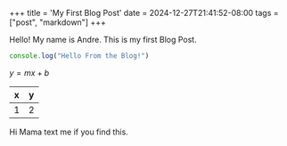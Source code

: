 +++
title = 'My First Blog Post'
date = 2024-12-27T21:41:52-08:00
tags = ["post", "markdown"]
+++

Hello! My name is Andre. This is my first Blog Post.

```javascript
console.log("Hello From the Blog!")
```

$y=mx+b$

| x | y |
| -------------- | --------------- |
| 1 | 2 |

Hi Mama text me if you find this.
